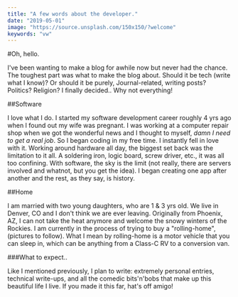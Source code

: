```yaml
---
title: "A few words about the developer."
date: "2019-05-01"
image: "https://source.unsplash.com/150x150/?welcome"
keywords: "vw"
---
```



#Oh, hello.

 I've been wanting to make a blog for awhile now but never had the chance. The toughest part was what to make the blog about. Should it be tech (write what I know)? Or should it be purely, Journal-related, writing posts? Politics? Religion? I finally decided.. Why not everything!

##Software

I love what I do. I started my software development career roughly 4 yrs ago when I found out my wife was pregnant. I was working at a computer repair shop when we got the wonderful news and I thought to myself, *damn I need to get a real job*. So I began coding in my free time. I instantly fell in love with it. Working around hardware all day, the biggest set back was the limitation to it all. A soldering iron, logic board, screw driver, etc., it was all too confining. With software, the sky is the limit (not really, there are servers involved and whatnot, but you get the idea). I began creating one app after another and the rest, as they say, is history.

##Home

I am married with two young daughters, who are 1 & 3 yrs old. We live in Denver, CO and I don't think we are ever leaving. Originally from Phoenix, AZ, I can not take the heat anymore and welcome the snowy winters of the Rockies. I am currently in the process of trying to buy a "rolling-home", (pictures to follow). What I mean by rolling-home is a motor vehicle that you can sleep in, which can be anything from a Class-C RV to a conversion van.

###What to expect..

Like I mentioned previously, I plan to write: extremely personal entries, technical write-ups, and all the comedic bits'n'bobs that make up this beautiful life I live. If you made it this far, hat's off amigo!
